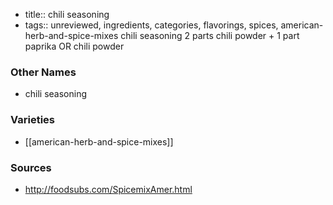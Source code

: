 - title:: chili seasoning
- tags:: unreviewed, ingredients, categories, flavorings, spices, american-herb-and-spice-mixes
chili seasoning 2 parts chili powder + 1 part paprika OR chili powder

### Other Names

* chili seasoning

### Varieties

* [[american-herb-and-spice-mixes]]

### Sources
* http://foodsubs.com/SpicemixAmer.html
